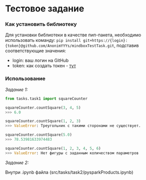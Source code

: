 # Тестовое задание

### Как установить библиотеку

Для установки библиотеки в качестве пип-пакета, необходимо использовать
команду: `pip install git+https://{login}:{token}@github.com/AnonimYYYs/mindboxTestTask.git`,
подставив соответствующие значения:

  - login: ваш логин на GitHub 
  - token: как создать токен - [тут](https://docs.github.com/en/authentication/keeping-your-account-and-data-secure/creating-a-personal-access-token)


### Использование

*Задание 1:*

``` python
from tasks.task1 import squareCounter

squareCounter.countSquare(3, 4, 5)
>>> 6.0

squareCounter.countSquare(1, 2, 3)
>>> ValueError: Треугольник с такими сторонами не существует.

squareCounter.countSquare(5.0)
>>> 78.53981633974483

squareCounter.countSquare(1, 2, 3, 4, 5, 6)
>>> ValueError: Нет фигуры с заданным количеством параметров
```

*Задание 2:*

Внутри .ipynb файла (src/tasks/task2/pysparkProducts.ipynb)